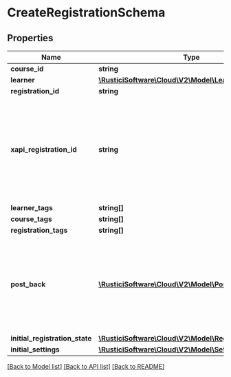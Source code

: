 # CreateRegistrationSchema

## Properties
Name | Type | Description | Notes
------------ | ------------- | ------------- | -------------
**course_id** | **string** |  | 
**learner** | [**\RusticiSoftware\Cloud\V2\Model\LearnerSchema**](LearnerSchema.md) |  | 
**registration_id** | **string** |  | 
**xapi_registration_id** | **string** | The xapiRegistrationId to be associated with this registration. If not specified, the system will assign an xapiRegistrationId. As per the xApi specification, this must be a UUID. | [optional] 
**learner_tags** | **string[]** |  | [optional] 
**course_tags** | **string[]** |  | [optional] 
**registration_tags** | **string[]** |  | [optional] 
**post_back** | [**\RusticiSoftware\Cloud\V2\Model\PostBackSchema**](PostBackSchema.md) | Specifies an optional override URL for which to post activity and status data in real time as the course is completed. By default all of these settings are read from your configuration. | [optional] 
**initial_registration_state** | [**\RusticiSoftware\Cloud\V2\Model\RegistrationSchema**](RegistrationSchema.md) |  | [optional] 
**initial_settings** | [**\RusticiSoftware\Cloud\V2\Model\SettingsPostSchema**](SettingsPostSchema.md) |  | [optional] 

[[Back to Model list]](../README.md#documentation-for-models) [[Back to API list]](../README.md#documentation-for-api-endpoints) [[Back to README]](../README.md)


